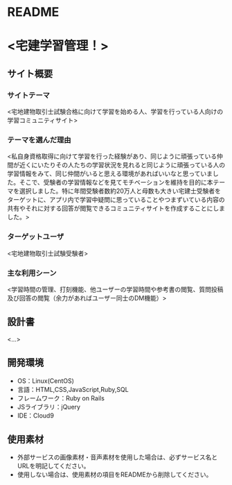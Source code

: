 # README

# <宅建学習管理！>

## サイト概要
### サイトテーマ
<宅地建物取引士試験合格に向けて学習を始める人、学習を行っている人向けの学習コミュニティサイト>

### テーマを選んだ理由
<私自身資格取得に向けて学習を行った経験があり、同じように頑張っている仲間が近くにいたりその人たちの学習状況を見れると同じように頑張っている人の学習情報をみて、同じ仲間がいると思える環境があればいいなと思っていました。そこで、受験者の学習情報などを見てモチベーションを維持を目的に本テーマを選択しました。特に年間受験者数約20万人と母数も大きい宅建士受験者をターゲットに、アプリ内で学習中疑問に思っていることやつまずいている内容の共有やそれに対する回答が閲覧できるコミュニティサイトを作成することにしました。>

### ターゲットユーザ
<宅地建物取引士試験受験者>

### 主な利用シーン
<学習時間の管理、打刻機能、他ユーザーの学習時間や参考書の閲覧、質問投稿及び回答の閲覧（余力があればユーザー同士のDM機能）>

## 設計書
<...>

## 開発環境
- OS：Linux(CentOS)
- 言語：HTML,CSS,JavaScript,Ruby,SQL
- フレームワーク：Ruby on Rails
- JSライブラリ：jQuery
- IDE：Cloud9

## 使用素材
- 外部サービスの画像素材・音声素材を使用した場合は、必ずサービス名とURLを明記してください。
- 使用しない場合は、使用素材の項目をREADMEから削除してください。
